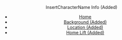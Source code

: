 <!DOCTYPE html>
<head>
  <meta charset="utf-8">
  <meta name="viewport" content="width=device-width, initial-scale=1.0">
  <title>InsertCharacterName (Added))</title>
  <link rel="stylesheet" href="style.css">
  <script src="script.js"></script>
</head>

<body>
<header>
  
  <div id="logo"><img src="/logo.png" alt="">InsertCharacterName Info (Added)</div>

<nav>
<ul>
  <li><a href="/">Home</a></li>
  <li><a href="https://html-css-js.com/">Background (Added)</a></li>

  <li><a href="https://html-css-js.com/css/code/">Location (Added)</a></li>

  <li><a href="https://htmlcheatsheet.com/js/">Home Lift (Added)</a></li>

  </ul>
  </nav> <!-- This Was Added in -->
  </header>
  <section>
